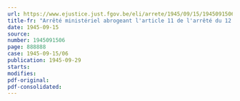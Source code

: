 ```yaml
---
url: https://www.ejustice.just.fgov.be/eli/arrete/1945/09/15/1945091506/justel
title-fr: "Arrêté ministériel abrogeant l'article 11 de l'arrêté du 12 juin 1945 relatif à la mobilisation de la récolte de 1945"
date: 1945-09-15
source:
number: 1945091506
page: 888888
case: 1945-09-15/06
publication: 1945-09-29
starts:
modifies:
pdf-original:
pdf-consolidated:
---
```


